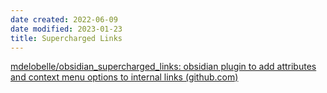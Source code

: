 ```yaml
---
date created: 2022-06-09
date modified: 2023-01-23
title: Supercharged Links
---
```


[mdelobelle/obsidian_supercharged_links: obsidian plugin to add attributes and context menu options to internal links (github.com)](https://github.com/mdelobelle/obsidian_supercharged_links)
